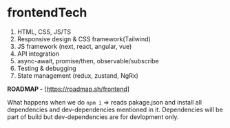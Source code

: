 # frontendTech

1. HTML, CSS, JS/TS
2. Responsive design & CSS framework(Tailwind)
3. JS framework (next, react, angular, vue)
4. API integration
5. async-await, promise/then, observable/subscribe
6. Testing & debugging
7. State management (redux, zustand, NgRx)



**ROADMAP -** [https://roadmap.sh/frontend]


What happens when we do `npm i` => reads pakage.json and install all dependencies and dev-dependencies mentioned in it. Dependencies will be part of build but dev-dependencies are for devlopment only.
